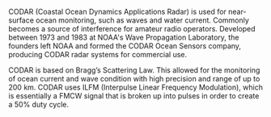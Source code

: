 CODAR (Coastal Ocean Dynamics Applications Radar) is used for near-surface ocean monitoring, such as waves and water current. Commonly becomes a source of interference for amateur radio operators. Developed between 1973 and 1983 at NOAA's Wave Propagation Laboratory, the founders left NOAA and formed the CODAR Ocean Sensors company, producing CODAR radar systems for commercial use.

CODAR is based on Bragg’s Scattering Law. This allowed for the monitoring of ocean current and wave condition with high precision and range of up to 200 km. CODAR uses ILFM (Interpulse Linear Frequency Modulation), which is essentially a FMCW signal that is broken up into pulses in order to create a 50% duty cycle.